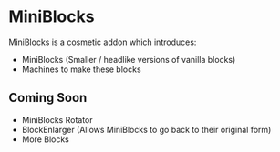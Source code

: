# MiniBlocks
MiniBlocks is a cosmetic addon which introduces:

* MiniBlocks (Smaller / headlike versions of vanilla blocks)
* Machines to make these blocks


## Coming Soon

* MiniBlocks Rotator
* BlockEnlarger (Allows MiniBlocks to go back to their original form)
* More Blocks
